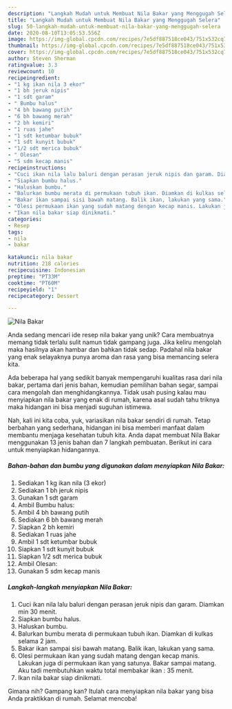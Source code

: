 ```yaml
---
description: "Langkah Mudah untuk Membuat Nila Bakar yang Menggugah Selera"
title: "Langkah Mudah untuk Membuat Nila Bakar yang Menggugah Selera"
slug: 50-langkah-mudah-untuk-membuat-nila-bakar-yang-menggugah-selera
date: 2020-08-10T13:05:53.556Z
image: https://img-global.cpcdn.com/recipes/7e5df887518ce043/751x532cq70/nila-bakar-foto-resep-utama.jpg
thumbnail: https://img-global.cpcdn.com/recipes/7e5df887518ce043/751x532cq70/nila-bakar-foto-resep-utama.jpg
cover: https://img-global.cpcdn.com/recipes/7e5df887518ce043/751x532cq70/nila-bakar-foto-resep-utama.jpg
author: Steven Sherman
ratingvalue: 3.3
reviewcount: 10
recipeingredient:
- "1 kg ikan nila 3 ekor"
- "1 bh jeruk nipis"
- "1 sdt garam"
- " Bumbu halus"
- "4 bh bawang putih"
- "6 bh bawang merah"
- "2 bh kemiri"
- "1 ruas jahe"
- "1 sdt ketumbar bubuk"
- "1 sdt kunyit bubuk"
- "1/2 sdt merica bubuk"
- " Olesan"
- "5 sdm kecap manis"
recipeinstructions:
- "Cuci ikan nila lalu baluri dengan perasan jeruk nipis dan garam. Diamkan min 30 menit."
- "Siapkan bumbu halus."
- "Haluskan bumbu."
- "Balurkan bumbu merata di permukaan tubuh ikan. Diamkan di kulkas selama 2 jam."
- "Bakar ikan sampai sisi bawah matang. Balik ikan, lakukan yang sama."
- "Olesi permukaan ikan yang sudah matang dengan kecap manis. Lakukan juga di permukaan ikan yang satunya. Bakar sampai matang. Aku tadi membutuhkan waktu total membakar ikan : 35 menit."
- "Ikan nila bakar siap dinikmati."
categories:
- Resep
tags:
- nila
- bakar

katakunci: nila bakar 
nutrition: 218 calories
recipecuisine: Indonesian
preptime: "PT33M"
cooktime: "PT60M"
recipeyield: "1"
recipecategory: Dessert

---
```



![Nila Bakar](https://img-global.cpcdn.com/recipes/7e5df887518ce043/751x532cq70/nila-bakar-foto-resep-utama.jpg)

Anda sedang mencari ide resep nila bakar yang unik? Cara membuatnya memang tidak terlalu sulit namun tidak gampang juga. Jika keliru mengolah maka hasilnya akan hambar dan bahkan tidak sedap. Padahal nila bakar yang enak selayaknya punya aroma dan rasa yang bisa memancing selera kita.

Ada beberapa hal yang sedikit banyak mempengaruhi kualitas rasa dari nila bakar, pertama dari jenis bahan, kemudian pemilihan bahan segar, sampai cara mengolah dan menghidangkannya. Tidak usah pusing kalau mau menyiapkan nila bakar yang enak di rumah, karena asal sudah tahu triknya maka hidangan ini bisa menjadi suguhan istimewa.




Nah, kali ini kita coba, yuk, variasikan nila bakar sendiri di rumah. Tetap berbahan yang sederhana, hidangan ini bisa memberi manfaat dalam membantu menjaga kesehatan tubuh kita. Anda dapat membuat Nila Bakar menggunakan 13 jenis bahan dan 7 langkah pembuatan. Berikut ini cara untuk menyiapkan hidangannya.

<!--inarticleads1-->

##### Bahan-bahan dan bumbu yang digunakan dalam menyiapkan Nila Bakar:

1. Sediakan 1 kg ikan nila (3 ekor)
1. Sediakan 1 bh jeruk nipis
1. Gunakan 1 sdt garam
1. Ambil  Bumbu halus:
1. Ambil 4 bh bawang putih
1. Sediakan 6 bh bawang merah
1. Siapkan 2 bh kemiri
1. Sediakan 1 ruas jahe
1. Ambil 1 sdt ketumbar bubuk
1. Siapkan 1 sdt kunyit bubuk
1. Siapkan 1/2 sdt merica bubuk
1. Ambil  Olesan:
1. Gunakan 5 sdm kecap manis




<!--inarticleads2-->

##### Langkah-langkah menyiapkan Nila Bakar:

1. Cuci ikan nila lalu baluri dengan perasan jeruk nipis dan garam. Diamkan min 30 menit.
1. Siapkan bumbu halus.
1. Haluskan bumbu.
1. Balurkan bumbu merata di permukaan tubuh ikan. Diamkan di kulkas selama 2 jam.
1. Bakar ikan sampai sisi bawah matang. Balik ikan, lakukan yang sama.
1. Olesi permukaan ikan yang sudah matang dengan kecap manis. Lakukan juga di permukaan ikan yang satunya. Bakar sampai matang. Aku tadi membutuhkan waktu total membakar ikan : 35 menit.
1. Ikan nila bakar siap dinikmati.




Gimana nih? Gampang kan? Itulah cara menyiapkan nila bakar yang bisa Anda praktikkan di rumah. Selamat mencoba!
